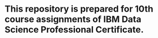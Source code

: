 # This repository is prepared for 10th course assignments of IBM Data Science Professional Certificate.
